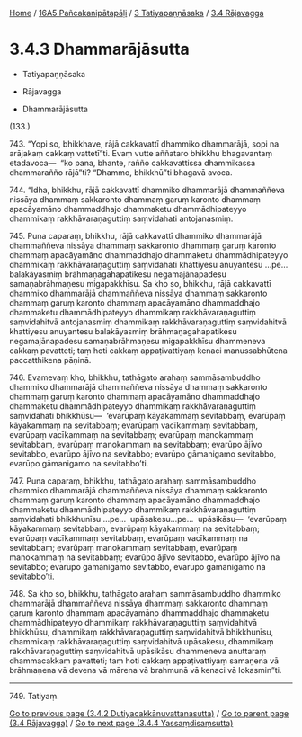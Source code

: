 
[Home](/) / [16A5 Pañcakanipātapāḷi](../../../16A5.md) / [3 Tatiyapaṇṇāsaka](../../3.md) / [3.4 Rājavagga](../3.4.md)

# 3.4.3 Dhammarājāsutta

* Tatiyapaṇṇāsaka

* Rājavagga

* Dhammarājāsutta

(133.)

743\. “Yopi so, bhikkhave, rājā cakkavattī dhammiko dhammarājā, sopi na arājakaṃ cakkaṃ vattetī”ti. Evaṃ vutte aññataro bhikkhu bhagavantaṃ etadavoca—  “ko pana, bhante, rañño cakkavattissa dhammikassa dhammarañño rājā”ti? “Dhammo, bhikkhū”ti bhagavā avoca.

744\. “Idha, bhikkhu, rājā cakkavattī dhammiko dhammarājā dhammaññeva nissāya dhammaṃ sakkaronto dhammaṃ garuṃ karonto dhammaṃ apacāyamāno dhammaddhajo dhammaketu dhammādhipateyyo dhammikaṃ rakkhāvaraṇaguttiṃ saṃvidahati antojanasmiṃ.

745\. Puna caparaṃ, bhikkhu, rājā cakkavattī dhammiko dhammarājā dhammaññeva nissāya dhammaṃ sakkaronto dhammaṃ garuṃ karonto dhammaṃ apacāyamāno dhammaddhajo dhammaketu dhammādhipateyyo dhammikaṃ rakkhāvaraṇaguttiṃ saṃvidahati khattiyesu anuyantesu …pe…  balakāyasmiṃ brāhmaṇagahapatikesu negamajānapadesu samaṇabrāhmaṇesu migapakkhīsu. Sa kho so, bhikkhu, rājā cakkavattī dhammiko dhammarājā dhammaññeva nissāya dhammaṃ sakkaronto dhammaṃ garuṃ karonto dhammaṃ apacāyamāno dhammaddhajo dhammaketu dhammādhipateyyo dhammikaṃ rakkhāvaraṇaguttiṃ saṃvidahitvā antojanasmiṃ dhammikaṃ rakkhāvaraṇaguttiṃ saṃvidahitvā khattiyesu anuyantesu balakāyasmiṃ brāhmaṇagahapatikesu negamajānapadesu samaṇabrāhmaṇesu migapakkhīsu dhammeneva cakkaṃ pavatteti; taṃ hoti cakkaṃ appaṭivattiyaṃ kenaci manussabhūtena paccatthikena pāṇinā.

746\. Evamevaṃ kho, bhikkhu, tathāgato arahaṃ sammāsambuddho dhammiko dhammarājā dhammaññeva nissāya dhammaṃ sakkaronto dhammaṃ garuṃ karonto dhammaṃ apacāyamāno dhammaddhajo dhammaketu dhammādhipateyyo dhammikaṃ rakkhāvaraṇaguttiṃ saṃvidahati bhikkhūsu—  ‘evarūpaṃ kāyakammaṃ sevitabbaṃ, evarūpaṃ kāyakammaṃ na sevitabbaṃ; evarūpaṃ vacīkammaṃ sevitabbaṃ, evarūpaṃ vacīkammaṃ na sevitabbaṃ; evarūpaṃ manokammaṃ sevitabbaṃ, evarūpaṃ manokammaṃ na sevitabbaṃ; evarūpo ājīvo sevitabbo, evarūpo ājīvo na sevitabbo; evarūpo gāmanigamo sevitabbo, evarūpo gāmanigamo na sevitabbo’ti.

747\. Puna caparaṃ, bhikkhu, tathāgato arahaṃ sammāsambuddho dhammiko dhammarājā dhammaññeva nissāya dhammaṃ sakkaronto dhammaṃ garuṃ karonto dhammaṃ apacāyamāno dhammaddhajo dhammaketu dhammādhipateyyo dhammikaṃ rakkhāvaraṇaguttiṃ saṃvidahati bhikkhunīsu …pe…  upāsakesu…pe…  upāsikāsu—  ‘evarūpaṃ kāyakammaṃ sevitabbaṃ, evarūpaṃ kāyakammaṃ na sevitabbaṃ; evarūpaṃ vacīkammaṃ sevitabbaṃ, evarūpaṃ vacīkammaṃ na sevitabbaṃ; evarūpaṃ manokammaṃ sevitabbaṃ, evarūpaṃ manokammaṃ na sevitabbaṃ; evarūpo ājīvo sevitabbo, evarūpo ājīvo na sevitabbo; evarūpo gāmanigamo sevitabbo, evarūpo gāmanigamo na sevitabbo’ti.

748\. Sa kho so, bhikkhu, tathāgato arahaṃ sammāsambuddho dhammiko dhammarājā dhammaññeva nissāya dhammaṃ sakkaronto dhammaṃ garuṃ karonto dhammaṃ apacāyamāno dhammaddhajo dhammaketu dhammādhipateyyo dhammikaṃ rakkhāvaraṇaguttiṃ saṃvidahitvā bhikkhūsu, dhammikaṃ rakkhāvaraṇaguttiṃ saṃvidahitvā bhikkhunīsu, dhammikaṃ rakkhāvaraṇaguttiṃ saṃvidahitvā upāsakesu, dhammikaṃ rakkhāvaraṇaguttiṃ saṃvidahitvā upāsikāsu dhammeneva anuttaraṃ dhammacakkaṃ pavatteti; taṃ hoti cakkaṃ appaṭivattiyaṃ samaṇena vā brāhmaṇena vā devena vā mārena vā brahmunā vā kenaci vā lokasmin”ti.

---

749\. Tatiyaṃ.



[Go to previous page (3.4.2 Dutiyacakkānuvattanasutta)](3.4.2.md) / [Go to parent page (3.4 Rājavagga)](../3.4.md) / [Go to next page (3.4.4 Yassaṃdisaṃsutta)](3.4.4.md)


